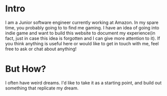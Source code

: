 
# Intro

I am a Junior software engineer currently working at Amazon. In my spare time, you probably going to to find me gaming. I have an idea of going into indie game and want to build this website to document my experience(in fact, just in case this idea is forgotten and I can give more attention to it). If you think anything is useful here or would like to get in touch with me, feel free to ask or chat about anything!


# But How?

I often have weird dreams. I'd like to take it as a starting point, and build out something that replicate my dream.